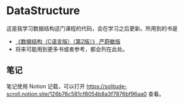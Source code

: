 # DataStructure

这是我学习数据结构这门课程的代码，会在学习之后更新。所用到的书是

- [《数据结构（C语言版）（第2版）》 严蔚敏版](https://github.com/WangRongsheng/DS_Yanweimin)
- 将来可能用到更多书或者参考，都会列在此处。

## 笔记

笔记使用 Notion 记载，可以打开 https://solitude-scroll.notion.site/126b76c581cf8054b8a3f7876bf96aa0 查看。